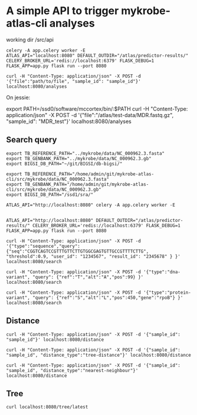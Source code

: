 # A simple API to trigger mykrobe-atlas-cli analyses

working dir /src/api
```
celery -A app.celery worker -E
ATLAS_API="localhost:8080" DEFAULT_OUTDIR="/atlas/predictor-results/" CELERY_BROKER_URL='redis://localhost:6379' FLASK_DEBUG=1 FLASK_APP=app.py flask run --port 8080
```

```
curl -H "Content-Type: application/json" -X POST -d '{"file":"path/to/file", "sample_id": "sample_id"}' localhost:8080/analyses
```

On jessie:

export PATH=/ssd0/software/mccortex/bin/:$PATH
curl -H "Content-Type: application/json" -X POST -d '{"file":"/atlas/test-data/MDR.fastq.gz", "sample_id": "MDR_test"}' localhost:8080/analyses


## Search query
```
export TB_REFERENCE_PATH="../mykrobe/data/NC_000962.3.fasta" 
export TB_GENBANK_PATH="../mykrobe/data/NC_000962.3.gb" 
export BIGSI_DB_PATH="~/git/BIGSI/db-bigsi/"

export TB_REFERENCE_PATH="/home/admin/git/mykrobe-atlas-cli/src/mykrobe/data/NC_000962.3.fasta" 
export TB_GENBANK_PATH="/home/admin/git/mykrobe-atlas-cli/src/mykrobe/data/NC_000962.3.gb" 
export BIGSI_DB_PATH="/ssd1/sra/"

ATLAS_API="http://localhost:8080" celery -A app.celery worker -E


ATLAS_API="http://localhost:8080" DEFAULT_OUTDIR="/atlas/predictor-results/" CELERY_BROKER_URL='redis://localhost:6379' FLASK_DEBUG=1 FLASK_APP=app.py flask run --port 8080
```

```
curl -H "Content-Type: application/json" -X POST -d '{"type":"sequence","query":{"seq":"CGGTCAGTCCGTTTGTTCTTGTGGCGAGTGTTGCCGTTTTCTTG", "threshold":0.9, "user_id": "1234567", "result_id": "2345678" } }' localhost:8080/search
```

```
curl -H "Content-Type: application/json" -X POST -d '{"type":"dna-variant", "query": {"ref":"T","alt":"A","pos":99} }' localhost:8080/search
```
```
curl -H "Content-Type: application/json" -X POST -d '{"type":"protein-variant", "query": {"ref":"S","alt":"L","pos":450,"gene":"rpoB"} }' localhost:8080/search
```

## Distance
```
curl -H "Content-Type: application/json" -X POST -d '{"sample_id": "sample_id"}' localhost:8080/distance

curl -H "Content-Type: application/json" -X POST -d '{"sample_id": "sample_id", "distance_type":"tree-distance"}' localhost:8080/distance

curl -H "Content-Type: application/json" -X POST -d '{"sample_id": "sample_id", "distance_type":"nearest-neighbour"}' localhost:8080/distance

```

## Tree
```
curl localhost:8080/tree/latest
```
